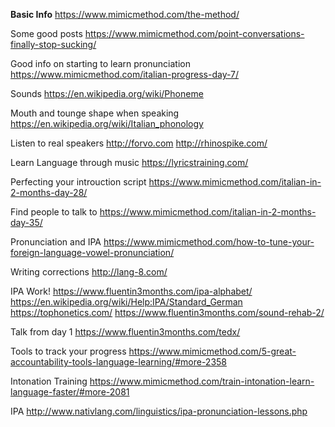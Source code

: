 **Basic Info**
https://www.mimicmethod.com/the-method/

 Some good posts
https://www.mimicmethod.com/point-conversations-finally-stop-sucking/

Good info on starting to learn pronunciation 
https://www.mimicmethod.com/italian-progress-day-7/

Sounds 
https://en.wikipedia.org/wiki/Phoneme

Mouth and tounge shape when speaking
https://en.wikipedia.org/wiki/Italian_phonology

Listen to real speakers
http://forvo.com
http://rhinospike.com/

Learn Language through music
https://lyricstraining.com/

Perfecting your introuction script
https://www.mimicmethod.com/italian-in-2-months-day-28/

Find people to talk to
https://www.mimicmethod.com/italian-in-2-months-day-35/

Pronunciation and IPA
https://www.mimicmethod.com/how-to-tune-your-foreign-language-vowel-pronunciation/

Writing corrections
http://lang-8.com/


IPA Work! 
https://www.fluentin3months.com/ipa-alphabet/
https://en.wikipedia.org/wiki/Help:IPA/Standard_German
https://tophonetics.com/
https://www.fluentin3months.com/sound-rehab-2/

Talk from day 1
https://www.fluentin3months.com/tedx/

Tools to track your progress
https://www.mimicmethod.com/5-great-accountability-tools-language-learning/#more-2358

Intonation Training
https://www.mimicmethod.com/train-intonation-learn-language-faster/#more-2081

IPA
http://www.nativlang.com/linguistics/ipa-pronunciation-lessons.php
